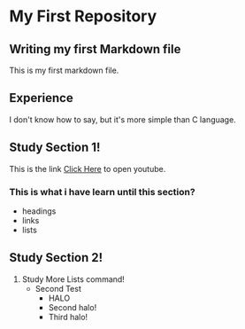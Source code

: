 # My First Repository
## Writing my first Markdown file
This is my first markdown file.
## Experience
I don't know how to say, but it's more simple than C language.
## Study Section 1!
This is the link [Click Here](https://youtube.com) to open youtube.
### This is what i have learn until this section?
- headings
- links
- lists
## Study Section 2!
1. Study More Lists command!
   - Second Test
     - HALO
      - Second halo!
       - Third halo!
